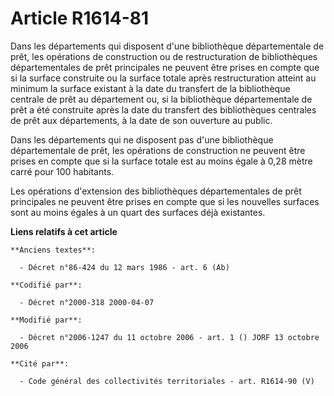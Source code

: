 # Article R1614-81

Dans les départements qui disposent d'une bibliothèque départementale de prêt, les opérations de construction ou de
restructuration de bibliothèques départementales de prêt principales ne peuvent être prises en compte que si la surface
construite ou la surface totale après restructuration atteint au minimum la surface existant à la date du transfert de la
bibliothèque centrale de prêt au département ou, si la bibliothèque départementale de prêt a été construite après la date du
transfert des bibliothèques centrales de prêt aux départements, à la date de son ouverture au public.

Dans les départements qui ne disposent pas d'une bibliothèque départementale de prêt, les opérations de construction ne
peuvent être prises en compte que si la surface totale est au moins égale à 0,28 mètre carré pour 100 habitants.

Les opérations d'extension des bibliothèques départementales de prêt principales ne peuvent être prises en compte que si les
nouvelles surfaces sont au moins égales à un quart des surfaces déjà existantes.

**Liens relatifs à cet article**

	**Anciens textes**:

	  - Décret n°86-424 du 12 mars 1986 - art. 6 (Ab)

	**Codifié par**:

	  - Décret n°2000-318 2000-04-07

	**Modifié par**:

	  - Décret n°2006-1247 du 11 octobre 2006 - art. 1 () JORF 13 octobre 2006

	**Cité par**:

	  - Code général des collectivités territoriales - art. R1614-90 (V)
